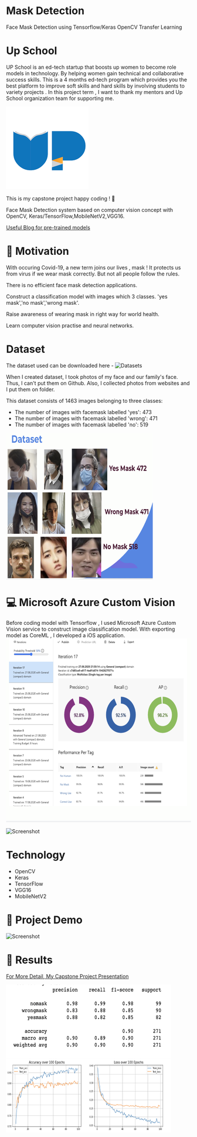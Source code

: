 # Mask Detection

Face Mask Detection using Tensorflow/Keras OpenCV Transfer Learning 

# Up School

UP School is an ed-tech startup that boosts up women to become role models in technology. By helping women gain technical and collaborative success skills. This is a 4 months ed-tech program which provides you the best platform to improve soft skills and hard skills by involving students to variety projects . In this project term ,  I want to thank my mentors and Up School organization team for supporting me.

![Screenshot](readmeImages/upschool.png)

This is my capstone project happy coding ! 🥳

Face Mask Detection system based on computer vision concept with OpenCV, Keras/TensorFlow,MobileNetV2,VGG16.
 
[Useful Blog for pre-trained models](https://www.analyticsvidhya.com/blog/2020/08/top-4-pre-trained-models-for-image-classification-with-python-code/ "Pre-trained models for image classification")


# 🧐 Motivation

With occuring Covid-19, a new term joins our lives , mask ! It protects us from virus if we wear mask correctly. But not all people follow the rules.

There is no efficient face mask detection applications. 

Construct a classification model with images which 3 classes. 
'yes mask','no mask','wrong mask'.

Raise awareness of wearing mask in right way for world health.

Learn computer vision practise and neural networks.

# Dataset
The dataset used can be downloaded here - ![Datasets](dataset/train/)

When I created dataset, I took photos of my face and our family's face. Thus, I can't put them on Github. Also, I collected photos from websites and I put them on folder.

This dataset consists of 1463 images belonging to three classes:

* The number of images with facemask labelled 'yes': 473</br>
* The number of images with facemask labelled 'wrong': 471</br>
* The number of images with facemask labelled 'no': 519

<img src="readmeImages/readme1.png" data-canonical-src="readmeImages/readme1.png" width="400" height="400" />

# 💻 Microsoft Azure Custom Vision

Before coding model with Tensorflow , I used Microsoft Azure Custom Vision service to construct image classification model. With exporting model as CoreML , I developed a iOS application. 
<img src="readmeImages/CustomVision.png" data-canonical-src="readmeImages/CustomVision.png" width="600" height="500" />

![Screenshot](readmeImages/Demo2.gif)


# Technology

* OpenCV</br>
* Keras</br>
* TensorFlow</br>
* VGG16</br>
* MobileNetV2</br>

# 🎥 Project Demo

![Screenshot](readmeImages/Demo1.gif)

# 🥁 Results

[For More Detail, My Capstone Project Presentation](https://docs.google.com/presentation/d/1tU_PQ9-1gAfVR5sHVfaVD9DXfO6zhk6se_z1RrVEgT4/edit?usp=sharing)

<img src="readmeImages/s1.png" data-canonical-src="readmeImages/CustomVision.png" width="450" height="200" />
<img src="readmeImages/s2.png" data-canonical-src="readmeImages/CustomVision.png" width="450" height="200" />


